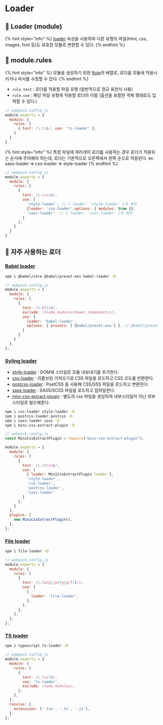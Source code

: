 # Loader

## 🐇 Loader (module)

{% hint style="info" %}
[loader](https://webpack.kr/configuration/module/) 속성을 사용하여 다른 유형의 파일(html, css, images, font 등)도 유효한 모듈로 변환할 수 있다.&#x20;
{% endhint %}

## 🐇 module.rules

{% hint style="info" %}
모듈을 생성하기 위한 [Rule](https://webpack.kr/configuration/module/#rule)의 배열로, 로더를 모듈에 적용시키거나 파서를 수정할 수 있다.
{% endhint %}

* `rule.test` : 로더를 적용할 파일 유형 (일반적으로 정규 표현식 사용)
* `rule.use` : 해당 파일 유형에 적용할 로더의 이름  (옵션을 포함한 객체 형태로도 입력할 수 있다.)

```javascript
// webpack.config.js
module.exports = {
  module: {
    rules: [
      { test: /\.ts$/, use: 'ts-loader' }, 
    ]
  }
}
```

{% hint style="info" %}
특정 파일에 여러개의 로더를 사용하는 경우 로더가 적용되는 순서에 주의해야 하는데, 로더는 기본적으로 오른쪽에서 왼쪽 순으로 적용된다. ex. sass-loader => css-loader => style-loader
{% endhint %}

```javascript
// webpack.config.js
module.exports = {
  module: {
    rules: [
      {
        test: /\.scss$/,
        use: [
          'style-loader', // { loader: 'style-loader' }의 축약
          {loader: 'css-loader',options: { modules: true }},
          'sass-loader'  // { loader: 'sass-loader' }의 축약
        ]
      },
    ]
  }
}
```

## 🐇 자주 사용하는 로더

### [Babel loader](https://webpack.kr/loaders/babel-loader/)

```bash
npm i @babel/core @babel/preset-env babel-loader -D
```

```javascript
// webpack.config.js
module.exports = {
  module: {
    rules: [
      {
        test: /\.m?js$/,
        exclude: /(node_modules|bower_components)/,
        use: {
          loader: 'babel-loader',
          options: { presets: ['@babel/preset-env'] }, // @babel/preset-react: jsx 문법 변
        }
      }
    ]
  }, 
};
```

### [Syling loader](https://webpack.kr/loaders/#styling)

* [style-loader](https://webpack.kr/loaders/style-loader) : DOM에 스타일로 모듈 내보내기를 추가한다.
* [css-loader](https://webpack.kr/loaders/css-loader) : 리졸브된 가져오기로 CSS 파일을 로드하고 CSS 코드를 반환한다.
* [postcss-loader](https://webpack.kr/loaders/postcss-loader) : PostCSS 을 사용해 CSS/SSS 파일을 로드하고 변환한다.
* [sass-loader](https://webpack.kr/loaders/sass-loader) : SASS/SCSS 파일을 로드하고 컴파일한다.
* [mini-css-extract-plugin](https://webpack.kr/plugins/mini-css-extract-plugin/) : 별도의 css 파일을 생성하여 내부스타일이 아닌 외부스타일로 빌드해준다.

```bash
npm i css-loader style-loader -D
npm i postcss-loader postcss -D
npm i sass-loader sass -D
npm i mini-css-extract-plugin -D
```

```javascript
// webpack.config.js
const MiniCssExtractPlugin = require("mini-css-extract-plugin");

module.exports = {
  module: {
    rules: [
      {
        test: /\.s?css$/,
        use: [
          { loader: MiniCssExtractPlugin.loader },
          'style-loader',
          'css-loader',
          'postcss-loader',
          'sass-loader'
        ]
      },
    ]
  }, 
  plugins: [
    new MiniCssExtractPlugin(),
  ],
};
```

### [File loader](https://v4.webpack.js.org/loaders/file-loader/)

```bash
npm i file-loader -D
```

```javascript
// webpack.config.js
module.exports = {
  module: {
    rules: [
      {
        test: /\.(png|jpe?g|gif)$/i,
        use: [
          {
            loader: 'file-loader',
          },
        ],
      },
    ],
  },
};
```

### [TS loader](https://webpack.kr/guides/typescript/)

```bash
npm i typescript ts-loader -D
```

```javascript
// webpack.config.js
module.exports = {
  module: {
    rules: [
      {
        test: /\.tsx?$/,
        use: 'ts-loader',
        exclude: /node_modules/,
      },
    ],
  },
  resolve: {
    extensions: ['.tsx', '.ts', '.js'],
  },
};
```
